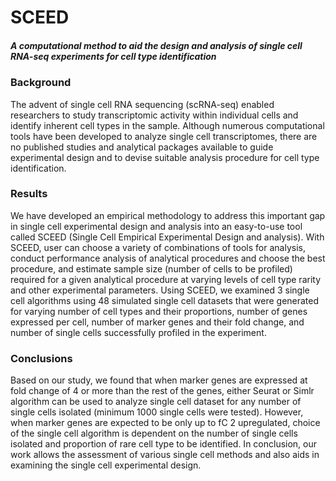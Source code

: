 # SCEED
##### A computational method to aid the design and analysis of single cell RNA-seq experiments for cell type identification

### Background

The advent of single cell RNA sequencing (scRNA-seq) enabled researchers to study transcriptomic activity within individual cells and identify inherent cell types in the sample. Although numerous computational tools have been developed to analyze single cell transcriptomes, there are no published studies and analytical packages available to guide experimental design and to devise suitable analysis procedure for cell type identification. 

### Results

We have developed an empirical methodology to address this important gap in single cell experimental design and analysis into an easy-to-use tool called SCEED (Single Cell Empirical Experimental Design and analysis). With SCEED, user can choose a variety of combinations of tools for analysis, conduct performance analysis of analytical procedures and choose the best procedure, and estimate sample size (number of cells to be profiled) required for a given analytical procedure at varying levels of cell type rarity and other experimental parameters. Using SCEED, we examined 3 single cell algorithms using 48 simulated single cell datasets that were generated for varying number of cell types and their proportions, number of genes expressed per cell, number of marker genes and their fold change, and number of single cells successfully profiled in the experiment. 

### Conclusions

Based on our study, we found that when marker genes are expressed at fold change of 4 or more than the rest of the genes, either Seurat or Simlr algorithm can be used to analyze single cell dataset for any number of single cells isolated (minimum 1000 single cells were tested). However, when marker genes are expected to be only up to fC 2 upregulated, choice of the single cell algorithm is dependent on the number of single cells isolated and proportion of rare cell type to be identified. In conclusion, our work allows the assessment of various single cell methods and also aids in examining the single cell experimental design.


